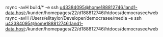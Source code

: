 
rsync -avH build/* -e ssh u43384095@home188812746.1and1-data.host:/kunden/homepages/22/d188812746/htdocs/democrasee/web
rsync -avH /Users/elitaylor/Developer/democrasee/media -e ssh u43384095@home188812746.1and1-data.host:/kunden/homepages/22/d188812746/htdocs/democrasee/web